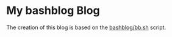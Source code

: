 # My bashblog Blog

The creation of this blog is based on the 
[bashblog/bb.sh](https://github.com/cfenollosa/bashblog/blob/master/bb.sh)
script.
